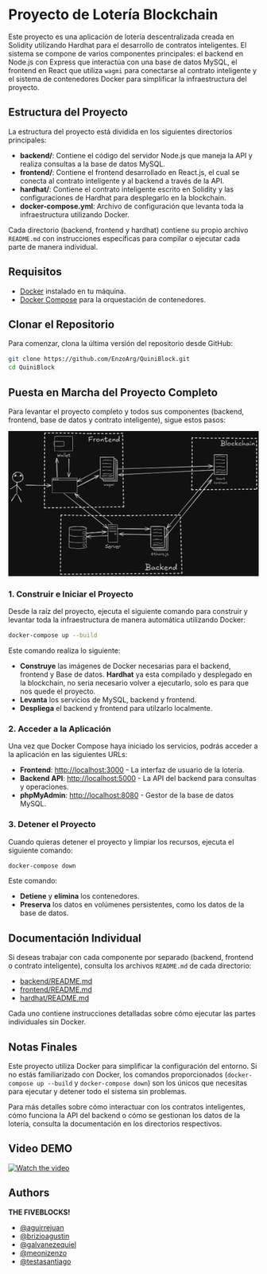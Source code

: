 
# Proyecto de Lotería Blockchain

Este proyecto es una aplicación de lotería descentralizada creada en Solidity utilizando Hardhat para el desarrollo de contratos inteligentes. El sistema se compone de varios componentes principales: el backend en Node.js con Express que interactúa con una base de datos MySQL, el frontend en React que utiliza `wagmi` para conectarse al contrato inteligente y el sistema de contenedores Docker para simplificar la infraestructura del proyecto.


## Estructura del Proyecto

La estructura del proyecto está dividida en los siguientes directorios principales:

- **backend/**: Contiene el código del servidor Node.js que maneja la API y realiza consultas a la base de datos MySQL.
- **frontend/**: Contiene el frontend desarrollado en React.js, el cual se conecta al contrato inteligente y al backend a través de la API.
- **hardhat/**: Contiene el contrato inteligente escrito en Solidity y las configuraciones de Hardhat para desplegarlo en la blockchain.
- **docker-compose.yml**: Archivo de configuración que levanta toda la infraestructura utilizando Docker.

Cada directorio (backend, frontend y hardhat) contiene su propio archivo `README.md` con instrucciones específicas para compilar o ejecutar cada parte de manera individual.

## Requisitos

- [Docker](https://www.docker.com/get-started) instalado en tu máquina.
- [Docker Compose](https://docs.docker.com/compose/install/) para la orquestación de contenedores.

## Clonar el Repositorio

Para comenzar, clona la última versión del repositorio desde GitHub:

```bash
git clone https://github.com/EnzoArg/QuiniBlock.git
cd QuiniBlock
```

## Puesta en Marcha del Proyecto Completo

Para levantar el proyecto completo y todos sus componentes (backend, frontend, base de datos y contrato inteligente), sigue estos pasos:

![Esquema del proyecto](excalidraw_esquema.png)

### 1. Construir e Iniciar el Proyecto

Desde la raíz del proyecto, ejecuta el siguiente comando para construir y levantar toda la infraestructura de manera automática utilizando Docker:

```bash
docker-compose up --build
```

Este comando realiza lo siguiente:
- **Construye** las imágenes de Docker necesarias para el backend, frontend y Base de datos. **Hardhat** ya esta compilado y desplegado en la blockchain, no seria necesario volver a ejecutarlo, solo es para que nos quede el proyecto.
- **Levanta** los servicios de MySQL, backend y frontend.
- **Despliega** el backend y frontend para utilzarlo localmente.

### 2. Acceder a la Aplicación

Una vez que Docker Compose haya iniciado los servicios, podrás acceder a la aplicación en las siguientes URLs:

- **Frontend**: [http://localhost:3000](http://localhost:3000) - La interfaz de usuario de la lotería.
- **Backend API**: [http://localhost:5000](http://localhost:5000) - La API del backend para consultas y operaciones.
- **phpMyAdmin**: [http://localhost:8080](http://localhost:8080) - Gestor de la base de datos MySQL.

### 3. Detener el Proyecto

Cuando quieras detener el proyecto y limpiar los recursos, ejecuta el siguiente comando:

```bash
docker-compose down
```

Este comando:
- **Detiene** y **elimina** los contenedores.
- **Preserva** los datos en volúmenes persistentes, como los datos de la base de datos.

## Documentación Individual

Si deseas trabajar con cada componente por separado (backend, frontend o contrato inteligente), consulta los archivos `README.md` de cada directorio:

- [backend/README.md](backend/README.md)
- [frontend/README.md](frontend/README.md)
- [hardhat/README.md](hardhat/README.md)

Cada uno contiene instrucciones detalladas sobre cómo ejecutar las partes individuales sin Docker.


## Notas Finales

Este proyecto utiliza Docker para simplificar la configuración del entorno. Si no estás familiarizado con Docker, los comandos proporcionados (`docker-compose up --build` y `docker-compose down`) son los únicos que necesitas para ejecutar y detener todo el sistema sin problemas.

Para más detalles sobre cómo interactuar con los contratos inteligentes, cómo funciona la API del backend o cómo se gestionan los datos de la lotería, consulta la documentación en los directorios respectivos.

## Video DEMO

[![Watch the video](https://img.youtube.com/vi/RA_ZpKe6_jQ/maxresdefault.jpg)](https://youtu.be/RA_ZpKe6_jQ)

## Authors 

**THE FIVEBLOCKS!**
- [@aguirrejuan](https://github.com/)
- [@brizioagustin](https://github.com/)
- [@galvanezequiel](https://github.com/ezequielgalvan1985)
- [@meonizenzo](https://github.com/EnzoArg)
- [@testasantiago](https://github.com/santitesta)

